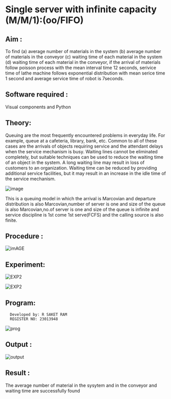 # Single server with infinite capacity (M/M/1):(oo/FIFO)
## Aim :
To find (a) average number of materials in the system (b) average number of materials in the conveyor (c) waiting time of each material in the system (d) waiting time of each material in the conveyor, if the arrival  of materials follow poisson process with the mean interval time 12 seconds, serivice time of lathe machine follows exponential distribution with mean serice time 1 second and average service time of robot is 7seconds.

## Software required :
Visual components and Python

## Theory:
Queuing are the most frequently encountered problems in everyday life. For example, queue at a cafeteria, library, bank, etc. Common to all of these cases are the arrivals of objects requiring service and the attendant delays when the service mechanism is busy. Waiting lines cannot be eliminated completely, but suitable techniques can be used to reduce the waiting time of an object in the system. A long waiting line may result in loss of customers to an organization. Waiting time can be reduced by providing additional service facilities, but it may result in an increase in the idle time of the service mechanism.

![image](1.png)

This is a queuing model in which the arrival is Marcovian and departure distribution is also Marcovian,number of server is one and size of the queue is also Marcovian,no.of server is one and size of the queue is infinite and service discipline is 1st come 1st serve(FCFS) and the calling source is also finite.

## Procedure :

![imAGE](2.png)



## Experiment:
![EXP2](https://github.com/ramjan1729/Single-server-infinite-capacity---Markov-Model/assets/154911090/901dbb09-171c-4c53-a37b-d11e8f8b78a9)

![EXP2](https://github.com/ramjan1729/Single-server-infinite-capacity---Markov-Model/assets/154911090/94723315-91fb-4360-bca5-99e70b1b80bb)




 
## Program:
      Developed by: R SAKET RAM 
      REGISTER NO: 23013948
![prog](https://github.com/ramjan1729/Single-server-infinite-capacity---Markov-Model/assets/154911090/a234c64a-25d3-4b4e-98ed-5f9b6a42bf50)


## Output :
![output](https://github.com/ramjan1729/Single-server-infinite-capacity---Markov-Model/assets/154911090/9b5230a1-be13-454b-b5da-23a7c3014cd1)


## Result :
The average number of material in the sysytem and in the conveyor and waiting time are
successfully found

